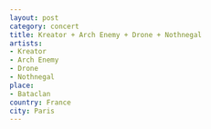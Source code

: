 ```yaml
---
layout: post
category: concert
title: Kreator + Arch Enemy + Drone + Nothnegal
artists: 
- Kreator
- Arch Enemy
- Drone
- Nothnegal
place: 
- Bataclan
country: France
city: Paris
---
```


